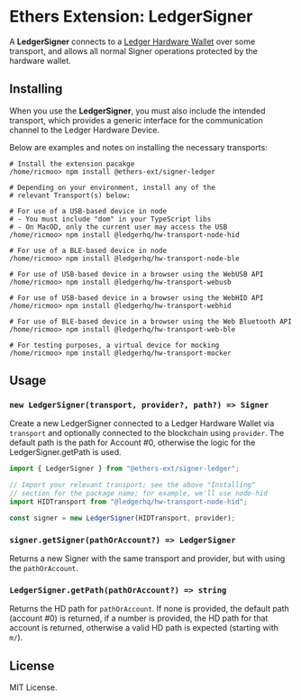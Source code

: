 Ethers Extension: LedgerSigner
==============================

A **LedgerSigner** connects to a [Ledger Hardware Wallet](https://www.ledger.com)
over some transport, and allows all normal Signer operations
protected by the hardware wallet.


Installing
----------

When you use the **LedgerSigner**, you must also include the intended
transport, which provides a generic interface for the communication
channel to the Ledger Hardware Device.

Below are examples and notes on installing the necessary transports:

```shell
# Install the extension pacakge
/home/ricmoo> npm install @ethers-ext/signer-ledger

# Depending on your environment, install any of the
# relevant Transport(s) below:

# For use of a USB-based device in node
# - You must include "dom" in your TypeScript libs
# - On MacOD, only the current user may access the USB
/home/ricmoo> npm install @ledgerhq/hw-transport-node-hid

# For use of a BLE-based device in node
/home/ricmoo> npm install @ledgerhq/hw-transport-node-ble

# For use of USB-based device in a browser using the WebUSB API
/home/ricmoo> npm install @ledgerhq/hw-transport-webusb

# For use of USB-based device in a browser using the WebHID API
/home/ricmoo> npm install @ledgerhq/hw-transport-webhid

# For use of BLE-based device in a browser using the Web Bluetooth API
/home/ricmoo> npm install @ledgerhq/hw-transport-web-ble

# For testing purposes, a virtual device for mocking
/home/ricmoo> npm install @ledgerhq/hw-transport-mocker
```


Usage
-----

### `new LedgerSigner(transport, provider?, path?) => Signer`

Create a new LedgerSigner connected to a Ledger Hardware Wallet
via `transport` and optionally connected to the blockchain using
`provider`. The default path is the path for Account #0, otherwise
the logic for the LedgerSigner.getPath is used.

```javascript
import { LedgerSigner } from "@ethers-ext/signer-ledger";

// Import your relevant transport; see the above "Installing"
// section for the package name; for example, we'll use node-hid
import HIDTransport from "@ledgerhq/hw-transport-node-hid";

const signer = new LedgerSigner(HIDTransport, provider);
```

### `signer.getSigner(pathOrAccount?) => LedgerSigner`

Returns a new Signer with the same transport and provider, but
with using the `pathOrAccount`.

### `LedgerSigner.getPath(pathOrAccount?) => string`

Returns the HD path for `pathOrAccount`. If none is provided, the
default path (account #0) is returned, if a number is provided,
the HD path for that account is returned, otherwise a valid HD path
is expected (starting with `m/`).

License
-------

MIT License.
